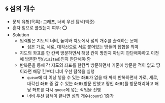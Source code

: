 ## 🌀 섬의 개수

- 문제 유형(목록): 그래프, 너비 우선 탐색(백준)
- 혼자 힘으로 풀었는지 여부: ⭕️
- Solution
  - 입력받은 지도의 너비, 높이와 지도에서 섬의 개수를 출력하는 문제
    - 섬은 가로, 세로, 대각선으로 서로 붙어있는 땅들의 집합을 의미
  - 지도의 좌표를 한 칸씩 방문하면서 해당 칸이 땅인지 아닌지 판단해야하고 이전에 방문한 땅(`visited`)인지 판단해야 함
  - 반복문을 통해 각 지도의 좌표를 한칸씩 방문하면서 기존에 방문한 적이 없고 땅이라면 해당 칸부터 너비 우선 탐색을 실행
    - `queue`에 더 이상 넣을 수 있는 좌표가 없을 때 까지 반복하면서 가로, 세로, 대각선 좌표 중 갈 수 있는 좌표(방문 안했고 땅인 좌표)를 방문처리하고 해당 좌표를 다시 `queue`에 넣는 작업을 진행
    - 너비 우선 탐색이 끝나면 섬의 개수(`count`) 1증가
